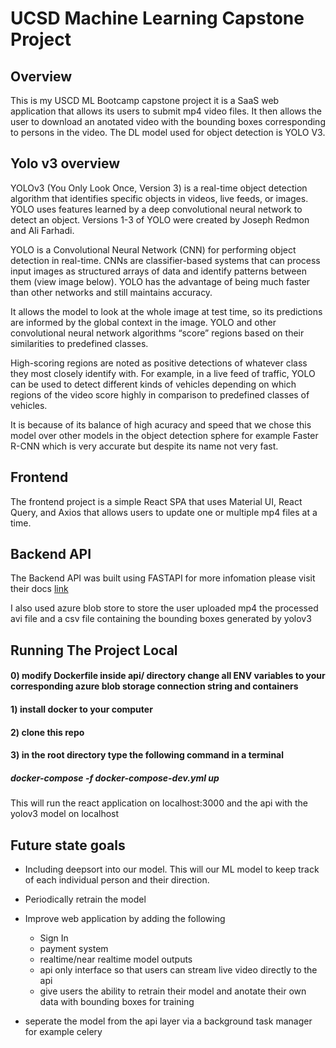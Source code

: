 # UCSD Machine Learning Capstone Project

## Overview 

This is my USCD ML Bootcamp capstone project it is a SaaS web application that allows its users to submit mp4 video files. It then allows the user to download an anotated video with the bounding boxes corresponding to persons in the video. The DL model used for object detection is YOLO V3.


## Yolo v3 overview 
YOLOv3 (You Only Look Once, Version 3) is a real-time object detection algorithm that identifies specific objects in videos, live feeds, or images. YOLO uses features learned by a deep convolutional neural network to detect an object. Versions 1-3 of YOLO were created by Joseph Redmon and Ali Farhadi.

YOLO is a Convolutional Neural Network (CNN) for performing object detection in real-time. CNNs are classifier-based systems that can process input images as structured arrays of data and identify patterns between them (view image below). YOLO has the advantage of being much faster than other networks and still maintains accuracy.

It allows the model to look at the whole image at test time, so its predictions are informed by the global context in the image. YOLO and other convolutional neural network algorithms “score” regions based on their similarities to predefined classes.

High-scoring regions are noted as positive detections of whatever class they most closely identify with. For example, in a live feed of traffic, YOLO can be used to detect different kinds of vehicles depending on which regions of the video score highly in comparison to predefined classes of vehicles.

It is because of its balance of high acuracy and speed that we chose this model over other models in the object detection sphere for example Faster R-CNN which is very accurate but despite its name not very fast.


## Frontend 
The frontend project is a simple React SPA that uses Material UI, React Query, and Axios that allows users to update one or multiple mp4 files at a time.

## Backend API 
The Backend API was built using FASTAPI for more infomation please visit their docs [link](https://fastapi.tiangolo.com/)

I also used azure blob store to store the user uploaded mp4 the processed avi file and a csv file containing the bounding boxes generated by yolov3

## Running The Project Local

####  0) modify Dockerfile inside api/ directory change all ENV variables to your corresponding azure blob storage connection string and containers

####  1) install docker to your computer 

####  2) clone this repo 

####  3) in the root directory type the following command in a terminal 

##### docker-compose -f docker-compose-dev.yml up
This will run the react application on localhost:3000 and the api with the yolov3 model on localhost



## Future state goals

- Including deepsort into our model. This will our ML model to keep track of each individual person and their direction. 
- Periodically retrain the model 

- Improve web application by adding the following 
    - Sign In 
    - payment system 
    - realtime/near realtime model outputs
    - api only interface so that users can stream live video directly to the api 
    - give users the ability to retrain their model and anotate their own data with bounding boxes for training 

- seperate the model from the api layer via a background task manager for example celery 
    


